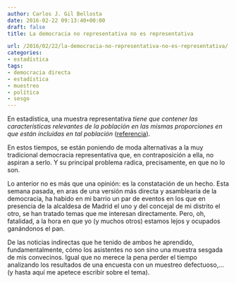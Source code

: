 ```yaml
---
author: Carlos J. Gil Bellosta
date: 2016-02-22 09:13:40+00:00
draft: false
title: La democracia no representativa no es representativa

url: /2016/02/22/la-democracia-no-representativa-no-es-representativa/
categories:
- estadística
tags:
- democracia directa
- estadística
- muestreo
- política
- sesgo
---
```


En estadística, una muestra representativa _tiene que contener las características relevantes de la población en las mismas proporciones en que están incluidas en tal población_ ([referencia](http://www.sai.com.ar/metodologia/rahycs/rahycs_v7_n2_06.htm)).

En estos tiempos, se están poniendo de moda alternativas a la muy tradicional democracia representativa que, en contraposición a ella, no aspiran a serlo. Y su principal problema radica, precisamente, en que no lo son.

Lo anterior no es más que una opinión: es la constatación de un hecho. Esta semana pasada, en aras de una versión más directa y asamblearia de la democracia, ha habido en mi barrio un par de eventos en los que en presencia de la alcaldesa de Madrid el uno y del concejal de mi distrito el otro, se han tratado temas que me interesan directamente. Pero, oh, fatalidad, a la hora en que yo (y muchos otros) estamos lejos y ocupados ganándonos el pan.

De las noticias indirectas que he tenido de ambos he aprendido, fundamentalmente, cómo los asistentes no son sino una muestra sesgada de mis convecinos. Igual que no merece la pena perder el tiempo analizando los resultados de una encuesta con un muestreo defectuoso,... (y hasta aquí me apetece escribir sobre el tema).
